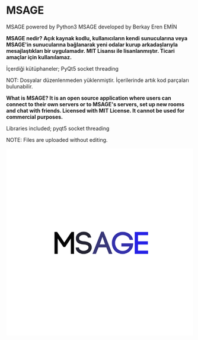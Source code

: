 # MSAGE #
MSAGE powered by Python3
MSAGE developed by Berkay Eren EMİN

**MSAGE nedir?
Açık kaynak kodlu, kullanıcıların kendi sunucularına veya MSAGE'in sunucularına bağlanarak yeni odalar kurup arkadaşlarıyla mesajlaştıkları bir uygulamadır. MIT Lisansı ile lisanlanmıştır. Ticari amaçlar için kullanılamaz.**

İçerdiği kütüphaneler;
PyQt5
socket 
threading

NOT: Dosyalar düzenlenmeden yüklenmiştir. İçerilerinde artık kod parçaları bulunabilir.

**What is MSAGE?
It is an open source application where users can connect to their own servers or to MSAGE's servers, set up new rooms and chat with friends. Licensed with MIT License. It cannot be used for commercial purposes.**

Libraries included;
pyqt5
socket
threading

NOTE: Files are uploaded without editing.


![alt text](https://github.com/Berkayerenemin/msage/blob/master/MSAGE.png)
